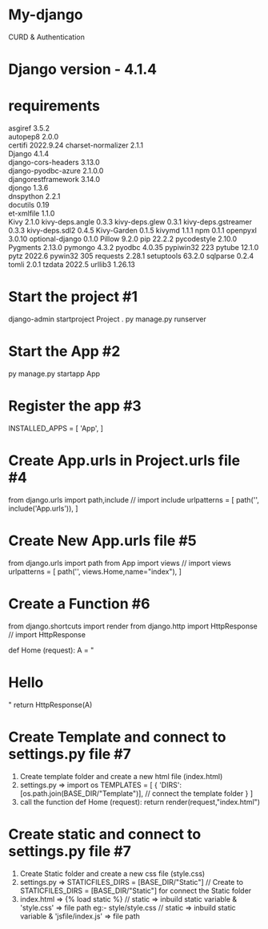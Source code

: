 # My-django

CURD &amp; Authentication

# Django version - 4.1.4

# requirements

asgiref 3.5.2  
autopep8 2.0.0  
certifi 2022.9.24
charset-normalizer 2.1.1  
Django 4.1.4  
django-cors-headers 3.13.0  
django-pyodbc-azure 2.1.0.0  
djangorestframework 3.14.0  
djongo 1.3.6  
dnspython 2.2.1  
docutils 0.19  
et-xmlfile 1.1.0  
Kivy 2.1.0
kivy-deps.angle 0.3.3
kivy-deps.glew 0.3.1
kivy-deps.gstreamer 0.3.3
kivy-deps.sdl2 0.4.5
Kivy-Garden 0.1.5
kivymd 1.1.1
npm 0.1.1
openpyxl 3.0.10
optional-django 0.1.0
Pillow 9.2.0
pip 22.2.2
pycodestyle 2.10.0
Pygments 2.13.0
pymongo 4.3.2
pyodbc 4.0.35
pypiwin32 223
pytube 12.1.0
pytz 2022.6
pywin32 305
requests 2.28.1
setuptools 63.2.0
sqlparse 0.2.4
tomli 2.0.1
tzdata 2022.5
urllib3 1.26.13

# Start the project #1

django-admin startproject Project .
py manage.py runserver

# Start the App #2

py manage.py startapp App

# Register the app #3

INSTALLED_APPS = [
'App',
]

# Create App.urls in Project.urls file #4

from django.urls import path,include // import include
urlpatterns = [
path('', include('App.urls')),
]

# Create New App.urls file #5

from django.urls import path
from App import views // import views
urlpatterns = [
path('', views.Home,name="index"),
]

# Create a Function #6

from django.shortcuts import render
from django.http import HttpResponse // import HttpResponse

def Home (request):
A = "<h1>Hello</h1>"
return HttpResponse(A)

# Create Template and connect to settings.py file #7

1. Create template folder and create a new html file (index.html)
2. settings.py =>
   import os
   TEMPLATES = [
   {
   'DIRS': [os.path.join(BASE_DIR/"Template")], // connect the template folder
   }
   ]
3. call the function
   def Home (request):
   return render(request,"index.html")

# Create static and connect to settings.py file #7

1. Create Static folder and create a new css file (style.css)
2. settings.py =>
   STATICFILES_DIRS = [BASE_DIR/"Static"] // Create to STATICFILES_DIRS = [BASE_DIR/"Static"] for connect the Static folder
3. index.html =>
    {% load static %} <!-- inbuild function for load static -->
    <link rel="stylesheet" href="{% static 'style.css' %}"> // static => inbuild static variable & 'style.css' => file path eg:- style/style.css
    <script src="{% static 'jsfile/index.js' %}"></script> // static => inbuild static variable & 'jsfile/index.js' => file path 
